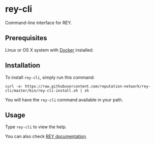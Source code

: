 rey-cli
=======

Command-line interface for REY.

Prerequisites
-------------

Linux or OS X system with [Docker](https://docker.com) installed.

Installation
------------

To install `rey-cli`, simply run this command:

    curl -o- https://raw.githubusercontent.com/reputation-network/rey-cli/master/bin/rey-cli-install.sh | sh

You will have the `rey-cli` command available in your path.

Usage
-----

Type `rey-cli` to view the help.

You can also check [REY documentation](https://rey.rtfd.io).
